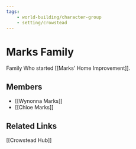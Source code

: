 ```yaml
---
tags:
    - world-building/character-group
    - setting/crowstead
---
```


# Marks Family

Family Who started [[Marks' Home Improvement]].

## Members

- [[Wynonna Marks]]
- [[Chloe Marks]]

## Related Links

[[Crowstead Hub]]